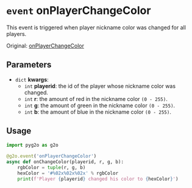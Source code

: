 # `event` onPlayerChangeColor
This event is triggered when player nickname color was changed for all players.

Original: [onPlayerChangeColor](https://gothicmultiplayerteam.gitlab.io/docs/0.3.0/script-reference/server-events/player/onPlayerChangeColor/)

## Parameters
* `dict` **kwargs**:
    * `int` **playerid**: the id of the player whose nickname color was changed.
    * `int` **r**: the amount of red in the nickname color `(0 - 255)`.
    * `int` **g**: the amount of green in the nickname color `(0 - 255)`.
    * `int` **b**: the amount of blue in the nickname color `(0 - 255)`.
    
## Usage
```python
import pyg2o as g2o
        
@g2o.event('onPlayerChangeColor')
async def onChangeColor(playerid, r, g, b):
    rgbColor = tuple(r, g, b)
    hexColor = '#%02x%02x%02x' % rgbColor
    print(f'Player {playerid} changed his color to {hexColor}')
```